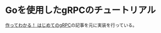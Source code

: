 # Goを使用したgRPCのチュートリアル

[作ってわかる！ はじめてのgRPC](https://zenn.dev/hsaki/books/golang-grpc-starting/viewer/intro)の記事を元に実装を行っている。
